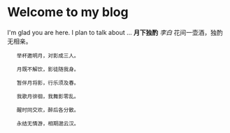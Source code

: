 # Welcome to my blog

I'm glad you are here. I plan to talk about ...
            **月下独酌**
              _李白_
       花间一壶酒，独酌无相亲。
       
       举杯邀明月，对影成三人。
       
       月既不解饮，影徒随我身。
       
       暂伴月将影，行乐须及春。
       
       我歌月徘徊，我舞影零乱。
       
       醒时同交欢，醉后各分散。
       
       永结无情游，相期邈云汉。
